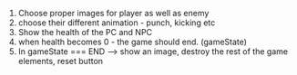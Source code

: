1. Choose proper images for player as well as enemy
2. choose their different animation - punch, kicking etc
3. Show the health of the PC and NPC
4. when health becomes 0  -  the game should end. (gameState)
5. In gameState === END --> show an image, destroy the rest of the game elements, reset button

